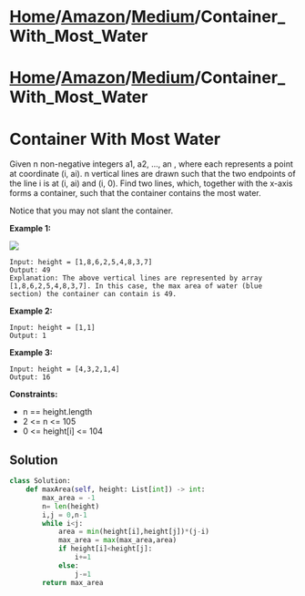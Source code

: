# [Home](./../../..)/[Amazon](./../..)/[Medium](./..)/Container_With_Most_Water
# [Home](./../../..)/[Amazon](./../..)/[Medium](./..)/Container_With_Most_Water
<h1>Container With Most Water</h1>

<p>
Given n non-negative integers a1, a2, ..., an , where each represents a point at coordinate (i, ai). n vertical lines are drawn such that the two endpoints of the line i is at (i, ai) and (i, 0). Find two lines, which, together with the x-axis forms a container, such that the container contains the most water.

Notice that you may not slant the container.

</p>

<b>Example 1:</b>

<img src="https://s3-lc-upload.s3.amazonaws.com/uploads/2018/07/17/question_11.jpg">

    Input: height = [1,8,6,2,5,4,8,3,7]
    Output: 49
    Explanation: The above vertical lines are represented by array [1,8,6,2,5,4,8,3,7]. In this case, the max area of water (blue section) the container can contain is 49.
    
<b>Example 2:</b>

    Input: height = [1,1]
    Output: 1
    
<b>Example 3:</b>

    Input: height = [4,3,2,1,4]
    Output: 16

<b>Constraints:</b>

- n == height.length
- 2 <= n <= 105
- 0 <= height[i] <= 104

<h2>Solution</h2>

```python
class Solution:
    def maxArea(self, height: List[int]) -> int:
        max_area = -1
        n= len(height)
        i,j = 0,n-1
        while i<j:
            area = min(height[i],height[j])*(j-i)
            max_area = max(max_area,area)
            if height[i]<height[j]:
                i+=1
            else:
                j-=1
        return max_area
```
